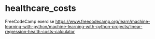 # healthcare_costs
FreeCodeCamp exercise https://www.freecodecamp.org/learn/machine-learning-with-python/machine-learning-with-python-projects/linear-regression-health-costs-calculator
